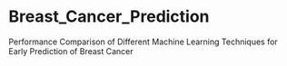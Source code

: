 # Breast_Cancer_Prediction
Performance Comparison of Different Machine Learning Techniques for Early Prediction of Breast Cancer
